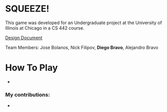 # SQUEEZE!
This game was developed for an Undergraduate project at the University of Illinois at Chicago in a CS 442 course.

[Design Document](https://github.com/DiegoB2003/Squeeze/blob/c96151dca526d03f1f9c1917364df51eb3189a44/Reports/CS442_Spring2025_Group2_Coding_Project_Report_SQUEEZE!.docx.pdf)

Team Members: Jose Bolanos, Nick Filipov, **Diego Bravo**, Alejandro Bravo

# How To Play
- 

### My contributions:
- 
